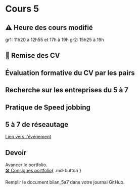 # Cours 5

## ⚠️ Heure des cours modifié
gr1: 11h20 à 12h55 et 17h à 19h
gr2: 15h25 à 19h

## 🚨 Remise des CV

## Évaluation formative du CV par les pairs

## Recherche sur les entreprises du 5 à 7

## Pratique de Speed jobbing  

## 5 à 7 de réseautage
[Lien vers l'événement](https://www.eventbrite.ca/e/billets-activite-de-maillage-laval-carrefour-des-talents-1412761771489?aff=oddtdtcreator) 


## Devoir
Avancer le portfolio.    
[🛠️ Consignes portfolio](./stages/portfolio.md){ .md-button }      

Remplir le document bilan_5a7 dans votre journal GitHub. 
